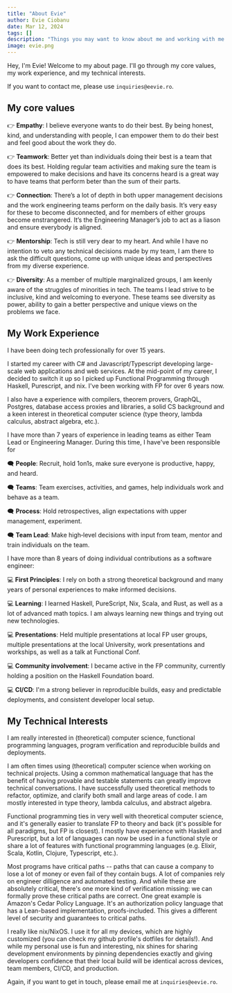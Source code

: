 ```yaml
---
title: "About Evie"
author: Evie Ciobanu
date: Mar 12, 2024
tags: []
description: "Things you may want to know about me and working with me."
image: evie.png
---
```


Hey, I'm Evie! Welcome to my about page. I'll go through my core values, my work experience, and
my technical interests.

If you want to contact me, please use `inquiries@eevie.ro`.

## My core values

👉 **Empathy**: I believe everyone wants to do their best. By being honest, kind, and understanding with
people, I can empower them to do their best and feel good about the work they do.

👉 **Teamwork**: Better yet than individuals doing their best is a team that does its best. Holding
regular team activities and making sure the team is empowered to make decisions and have its
concerns heard is a great way to have teams that perform beter than the sum of their parts.

👉 **Connection**: There’s a lot of depth in both upper management decisions and the work engineering
teams perform on the daily basis. It’s very easy for these to become disconnected, and for members
of either groups become enstrangered. It’s the Engineering Manager’s job to act as a liason and
ensure everybody is aligned.

👉 **Mentorship**: Tech is still very dear to my heart. And while I have no intention to veto any
technical decisions made by my team, I am there to ask the difficult questions, come up with
unique ideas and perspectives from my diverse experience.

👉 **Diversity**: As a member of multiple marginalized groups, I am keenly aware of the
struggles of minorities in tech. The teams I lead strive to be inclusive, kind and welcoming
to everyone. These teams see diversity as power, ability to gain a better perspective and
unique views on the problems we face.

## My Work Experience

I have been doing tech professionally for over 15 years.

I started my career with C# and Javascript/Typescript developing large-scale web applications and
web services. At the mid-point of my career, I decided to switch it up so I picked up Functional
Programming through Haskell, Purescript, and nix. I've been working with FP for over 6 years now.

I also have a experience with compilers, theorem provers, GraphQL, Postgres, database access
proxies and libraries, a solid CS background and a keen interest in theoretical computer science
(type theory, lambda calculus, abstract algebra, etc.).

I have more than 7 years of experience in leading teams as either Team Lead or Engineering Manager.
During this time, I have've been responsible for

🗨️ **People**: Recruit, hold 1on1s, make sure everyone is productive, happy, and heard.

🗨️ **Teams**: Team exercises, activities, and games, help individuals work and behave as a team.

🗨️ **Process**: Hold retrospectives, align expectations with upper management, experiment.

🗨️️ **Team Lead**: Make high‑level decisions with input from team, mentor and train individuals on the
team.


I have more than 8 years of doing individual contributions as a software engineer:

💻 **First Principles**: I rely on both a strong theoretical background and many years of personal
experiences to make informed decisions.

💻 **Learning**: I learned Haskell, PureScript, Nix, Scala, and Rust, as well as a lot of
advanced math topics. I am always learning new things and trying out new technologies.

💻 **Presentations**: Held multiple presentations at local FP user groups, multiple presentations
at the local University, work presentations and workships, as well as a talk at Functional Conf.

💻 **Community involvement**: I became active in the FP community, currently holding a position on the
Haskell Foundation board.

💻 **CI/CD**: I'm a strong believer in reproducible builds, easy and predictable deployments, and
consistent developer local setup.

## My Technical Interests

I am really interested in (theoretical) computer science, functional programming languages, program
verification and reproducible builds and deployments.

I am often times using (theoretical) computer science when working on technical projects. Using
a common mathematical language that has the benefit of having provable and testable statements can
greatly improve technical conversations. I have successfully used theoretical methods to refactor,
optimize, and clarify both small and large areas of code. I am mostly interested in type theory,
lambda calculus, and abstract algebra.

Functional programming ties in very well with theoretical computer science, and it's generally
easier to translate FP to theory and back (it's possible for all paradigms, but FP is closest). I
mostly have experience with Haskell and Purescript, but a lot of languages can now be used in a
functional style or share a lot of features with functional programming languages (e.g. Elixir,
Scala, Kotlin, Clojure, Typescript, etc.).

Most programs have critical paths -- paths that can cause a company to lose a lot of money or even
fail of they contain bugs. A lot of companies rely on engineer dilligence and automated testing.
And while these are absolutely critical, there's one more kind of verification missing: we can
formally prove these critical paths are correct. One great example is Amazon's Cedar Policy
Language. It's an authorization policy language that has a Lean-based implementation,
proofs-included. This gives a different level of security and guarantees to critical paths.

I really like nix/NixOS. I use it for all my devices, which are highly customized (you can check
my github profile's dotfiles for details!). And while my personal use is fun and interesting, nix
shines for sharing development environments by pinning dependencies exactly and giving developers
confidence that their local build will be identical across devices, team members, CI/CD, and
production.

Again, if you want to get in touch, please email me at `inquiries@eevie.ro`.
